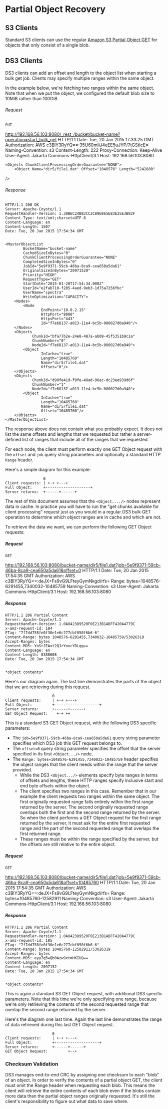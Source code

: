 Partial Object Recovery
=======================

## S3 Clients

Standard S3 clients can use the regular [Amazon S3 Partial Object
GET](http://docs.aws.amazon.com/AmazonS3/latest/API/RESTObjectGET.html#ExampleGetRangeRequestHeaders)
for objects that only consist of a single blob.

## DS3 Clients

DS3 clients can add an offset and length to the object list when
starting a
bulk get job. Clients may specify multiple ranges within the same
object.

In the example below, we're fetching two ranges within the same object.
Note
that when we put the object, we configured the default blob size to
10MiB
rather than 100GiB.

###### Request

    PUT
http://192.168.56.103:8080/_rest_/bucket/bucket-name?operation=start_bulk_get
HTTP/1.1 
    Date: Tue, 20 Jan 2015 17:33:25 GMT 
    Authorization: AWS c3BlY3RyYQ==:35U60mIiJ4eEE5uJYP/7tGStIcE= 
    Naming-Convention: s3 
    Content-Length: 222
    Proxy-Connection: Keep-Alive 
    User-Agent: Jakarta Commons-HttpClient/3.1 
    Host: 192.168.56.103:8080 
    
    
    <Objects ChunkClientProcessingOrderGuarantee="NONE">
        <Object Name="dir5/file1.dat" Offset="1048576" Length="5242880"
/>
        <Object Name="dir5/file1.dat" Offset="7340032" Length="5242880"
/>
    </Objects>

###### Response

    HTTP/1.1 200 OK
    Server: Apache-Coyote/1.1
    RequestHandler-Version: 1.30BEC24B83CC2C896865E83E25E3B82F
    Content-Type: text/xml;charset=UTF-8
    Content-Language: en
    Content-Length: 1507
    Date: Tue, 20 Jan 2015 17:54:34 GMT
    
    
    <MasterObjectList
            BucketName="bucket-name"
            CachedSizeInBytes="0"
            ChunkClientProcessingOrderGuarantee="NONE"
            CompletedSizeInBytes="0"
            JobId="5e9f9371-59cb-46ba-8ca9-cea650a5da61"
            OriginalSizeInBytes="20971520"
            Priority="HIGH"
            RequestType="GET"
            StartDate="2015-01-20T17:54:34.000Z"
            UserId="e2fab710-f285-4aed-9eb3-1d75a7256fbc"
            UserName="spectra"
            WriteOptimization="CAPACITY">
        <Nodes>
            <Node
                    EndPoint="10.0.2.15"
                    HttpPort="8080"
                    HttpsPort="443"
                    Id="f7e68137-a013-11e4-bc5b-080027d0a940"/>
        </Nodes>
        <Objects
                ChunkId="bfa77b2e-24e8-487a-ab09-45f5351b9c1a"
                ChunkNumber="0"
                NodeId="f7e68137-a013-11e4-bc5b-080027d0a940">
            <Object
                    InCache="true"
                    Length="10485760"
                    Name="dir5/file1.dat"
                    Offset="0"/>
        </Objects>
        <Objects
                ChunkId="d90fe41d-f9fe-48ad-96ec-dc23ee939d6f"
                ChunkNumber="1"
                NodeId="f7e68137-a013-11e4-bc5b-080027d0a940">
            <Object
                    InCache="true"
                    Length="10485760"
                    Name="dir5/file1.dat"
                    Offset="10485760"/>
        </Objects>
    </MasterObjectList>

The response above does not contain what you probably expect. It does
*not*
list the same offsets and lengths that we requested but rather a
server-defined
list of ranges that include all of the ranges that we requested.

For each <Object> node, the client must perform exactly one GET Object
request
with the `offset` and `job` query string parameters and optionally a
standard
HTTP `Range` header.

Here's a simple diagram for this example:

                     0
    Client requests: | +-+ +---+
    Full Object:     +--------------------+
    Server returns:  +------+------+

The rest of this document assumes that the `<Object..../>` nodes
represent data
in cache. In practice you will have to run the "get chunks available for
client
processing" request just as you would in a regular DS3 bulk GET
operation to
determine which object ranges are in cache and which are not.

To retrieve the data we want, we can perform the following GET Object
requests:

##### Request

    GET
http://192.168.56.103:8080/bucket-name/dir5/file1.dat?job=5e9f9371-59cb-46ba-8ca9-cea650a5da61&offset=0
HTTP/1.1
    Date: Tue, 20 Jan 2015 17:54:35 GMT
    Authorization: AWS c3BlY3RyYQ==:deJX+Fs9vG9LFteyGymNkgd/rfs=
    Range: bytes=1048576-6291455,7340032-10485759
    Naming-Convention: s3
    User-Agent: Jakarta Commons-HttpClient/3.1
    Host: 192.168.56.103:8080
    
    

##### Response

    HTTP/1.1 206 Partial Content
    Server: Apache-Coyote/1.1
    RequestHandler-Version: 1.0A842389520F0E213B1ABFF420A4779C
    x-amz-request-id: 184
    ETag: "7f7dd758fe0f30e1e6c277cbf050f6b6-6"
    Content-Range: bytes 1048576-6291455,7340032-10485759/53026319
    Accept-Ranges: bytes
    Content-MD5: YoSrJEAxt2QJrYoucYDLqg==
    Content-Language: en
    Content-Length: 8388608
    Date: Tue, 20 Jan 2015 17:54:34 GMT
    
    
    *object contents*

Here's our diagram again. The last line demonstrates the parts of the
object
that we are retrieving during this request.

                         0
    Client requests:     | +-+ +---+
    Full Object:         +--------------------+
    Server returns:      +------+------+
    GET Object Request:    +-+ ++

This is a standard S3 GET Object request, with the following DS3
specific parameters:

* The `job=5e9f9371-59cb-46ba-8ca9-cea650a5da61` query string parameter
  specifies which DS3 job this GET request belongs to.
* The `offset=0` query string parameter specifies the offset that the
  server
  specified in its first `<Object.../>` node.
* The `Range: bytes=1048576-6291455,7340032-10485759` header specifies
  the
  object ranges that the client needs within the range that the server
  provided.
  * While the DS3 `<Object.../>` elements specify byte ranges in terms
    of offsets and lengths, these HTTP ranges specify inclusive start
and end
    byte offsets within the object.
  * The client specifies two ranges in this case.  Remember that in our
    example
    the client requests two ranges within the same object. The first
originally
    requested range falls entirely within the first range returned by
the
    server. The second originally requested range overlaps both the
first and
    the second range returned by the server. So when the client performs
a GET
    Object request for the first range returned by the server, it must
ask for
    the entire first requested range and the part of the second
requested range
    that overlaps the first returned range.
  * These ranges must be within the range specified by the server, but
    the
    offsets are still relative to the entire object.

##### Request

    GET
http://192.168.56.103:8080/bucket-name/dir5/file1.dat?job=5e9f9371-59cb-46ba-8ca9-cea650a5da61&offset=10485760
HTTP/1.1
    Date: Tue, 20 Jan 2015 17:54:35 GMT
    Authorization: AWS c3BlY3RyYQ==:deJX+Fs9vG9LFteyGymNkgd/rfs=
    Range: bytes=10485760-12582911
    Naming-Convention: s3
    User-Agent: Jakarta Commons-HttpClient/3.1
    Host: 192.168.56.103:8080
    
    

##### Response

    HTTP/1.1 206 Partial Content
    Server: Apache-Coyote/1.1
    RequestHandler-Version: 1.0A842389520F0E213B1ABFF420A4779C
    x-amz-request-id: 185
    ETag: "7f7dd758fe0f30e1e6c277cbf050f6b6-6"
    Content-Range: bytes 10485760-12582911/53026319
    Accept-Ranges: bytes
    Content-MD5: eyy7q5wQb0Azw9xtmHKIUQ==
    Content-Language: en
    Content-Length: 2097152
    Date: Tue, 20 Jan 2015 17:54:34 GMT
    
    
    *object contents*

This is again a standard S3 GET Object request, with additional DS3
specific
parameters. Note that this time we're only specifying one range, because
we're
only retrieving the contents of the second requested range that overlap
the
second range returned by the server.

Here's the diagram one last time. Again the last line demonstrates the
range
of data retrieved during this last GET Object request.

                         0
    Client requests:     | +-+ +---+
    Full Object:         +--------------------+
    Server returns:      +------+------+
    GET Object Request:         +--+

### Checksum Validation

DS3 manages end-to-end CRC by assigning one checksum to each "blob" of
an
object. In order to verify the contents of a partial object GET, the
client
must omit the Range header when requesting each blob. This means the
client
will retrieve the entire contents of each blob even if the blobs contain
more
data than the partial object ranges originally requested. It's still the
client's responsibility to figure out what data to save where.
